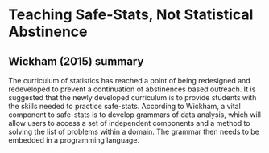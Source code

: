 # Teaching Safe-Stats, Not Statistical Abstinence

## Wickham (2015) summary

The curriculum of statistics has reached a point of being redesigned and redeveloped to prevent a continuation of abstinences based outreach. It is suggested that the newly developed curriculum is to provide students with the skills needed to practice safe-stats. According to Wickham, a vital component to safe-stats is to develop grammars of data analysis, which will allow users to access a set of independent components and a method to solving the list of problems within a domain. The grammar then needs to be embedded in a programming language. 

